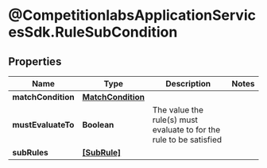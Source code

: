 # @CompetitionlabsApplicationServicesSdk.RuleSubCondition

## Properties

Name | Type | Description | Notes
------------ | ------------- | ------------- | -------------
**matchCondition** | [**MatchCondition**](MatchCondition.md) |  | 
**mustEvaluateTo** | **Boolean** | The value the rule(s) must evaluate to for the rule to be satisfied | 
**subRules** | [**[SubRule]**](SubRule.md) |  | 


